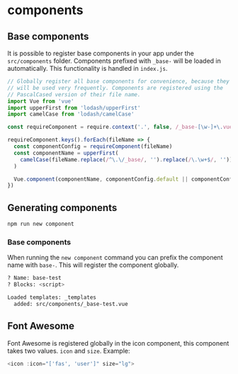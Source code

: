 # components

## Base components
It is possible to register base components in your app under the `src/components` folder. Components prefixed with `_base-` will be loaded in automatically. This functionality is handled in `index.js`.
```js
// Globally register all base components for convenience, because they
// will be used very frequently. Components are registered using the
// PascalCased version of their file name.
import Vue from 'vue'
import upperFirst from 'lodash/upperFirst'
import camelCase from 'lodash/camelCase'

const requireComponent = require.context('.', false, /_base-[\w-]+\.vue$/)

requireComponent.keys().forEach(fileName => {
  const componentConfig = requireComponent(fileName)
  const componentName = upperFirst(
    camelCase(fileName.replace(/^\.\/_base/, '').replace(/\.\w+$/, ''))
  )

  Vue.component(componentName, componentConfig.default || componentConfig)
})
```
## Generating components
```bash
npm run new component
```
### Base components
When running the `new component` command you can prefix the component name with `base-`. This will register the component globally.
```bash
? Name: base-test
? Blocks: <script>

Loaded templates: _templates
  added: src/components/_base-test.vue
```
## Font Awesome
Font Awesome is registered globally in the icon component, this component takes two values. `icon` and `size`.
Example:
```js
<icon :icon="['fas', 'user']" size="lg">
```
